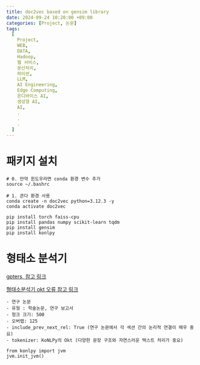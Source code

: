 ```yaml
---
title: doc2vec based on gensim library
date: 2024-09-24 10:20:00 +09:00
categories: [Project, 논문]
tags:
  [
    Project,
    WEB,
    DATA,
    Hadoop,
    웹 서비스,
    분산처리,
    파이썬,
    LLM,
    AI Engineering,
    Edge Computing,
    온디바이스 AI,
    생성형 AI,
    AI,
    .
    .
    .
  ]
---
```


# 패키지 설치
```shell
# 0. 만약 윈도우라면 conda 환경 변수 추가
source ~/.bashrc

# 1. 콘다 환경 사용
conda create -n doc2vec python=3.12.3 -y
conda activate doc2vec

pip install torch faiss-cpu
pip install pandas numpy scikit-learn tqdm
pip install gensim
pip install konlpy

```

# 형태소 분석기
[gpters, 참고 링크](https://www.gpters.org/dev/post/rag-creation-strategy-6SW9xPXYOpEcsJv)

[형태소분석기 okt 오류 참고 링크](https://github.com/konlpy/konlpy/issues/81?fbclid=IwY2xjawFfHhJleHRuA2FlbQIxMAABHVheP5iRRmBIQkTjckMjj2Is239J3QvzVCVEFLZFYOob0M6ZuLB7qj7gRA_aem_bpmw8yxh34aIkqcCopA2Mg)


```shell
- 연구 논문
- 유형 : 학술논문, 연구 보고서
- 청크 크기: 500
- 오버랩: 125
- include_prev_next_rel: True (연구 논문에서 각 섹션 간의 논리적 연결이 매우 중요)
- tokenizer: KoNLPy의 Okt (다양한 문장 구조와 자연스러운 텍스트 처리가 중요)
```

```shell
from konlpy import jvm
jvm.init_jvm()

```
